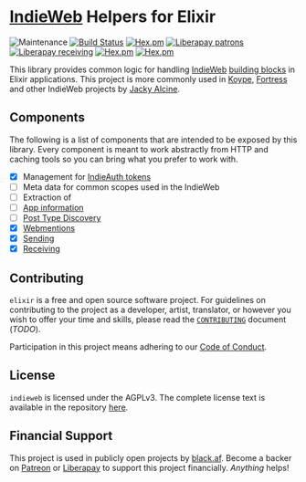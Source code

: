 # [IndieWeb][] Helpers for Elixir

![Maintenance](https://img.shields.io/maintenance/yes/2019.svg)
[![Build Status](https://ci.jacky.wtf/api/badges/indieweb/elixir/status.svg?ref=refs/heads/develop)](https://ci.jacky.wtf/indieweb/elixir)
[![Hex.pm](https://img.shields.io/hexpm/l/indieweb.svg)](https://hex.pm/packages/indieweb)
[![Liberapay patrons](https://img.shields.io/liberapay/patrons/koype.svg)](https://liberapay.com/jackyalcine/)
[![Liberapay receiving](https://img.shields.io/liberapay/receives/koype.svg)](https://liberapay.com/jackyalcine/)
[![Hex.pm](https://img.shields.io/hexpm/v/indieweb.svg)](https://hex.pm/packages/indieweb)
[![Hex.pm](https://img.shields.io/hexpm/dt/indieweb.svg)](https://hex.pm/packages/indieweb)

This library provides common logic for handling [IndieWeb][] [building blocks][] 
in Elixir applications. This project is more commonly used in [Koype][],
[Fortress][] and other IndieWeb projects by [Jacky Alcine][jacky].

## Components

The following is a list of components that are intended to be exposed by this
library. Every component is meant to work abstractly from HTTP and caching tools
so you can bring what you prefer to work with.

* [x] Management for [IndieAuth tokens][1]
* [ ] Meta data for common scopes used in the IndieWeb
* [ ] Extraction of
 * [ ] [App information][h-x-app]
 * [ ] [Post Type Discovery][ptd]
* [x] [Webmentions][wm]
 * [x] [Sending][wm-send]
 * [x] [Receiving][wm-rec]

## Contributing

`elixir` is a free and open source software project. For guidelines on contributing to the project
as a developer, artist, translator, or however you wish to offer your time and skills, please
read the [`CONTRIBUTING`][contrib] document (_TODO_).

Participation in this project means adhering to our [Code of Conduct][coc].

## License

`indieweb` is licensed under the AGPLv3. The complete license text is available in the repository [here][license].

## Financial Support

This project is used in publicly open projects by [black.af](https://black.af). Become a backer 
on [Patreon][patreon] or [Liberapay][liberapay] to support this project financially. _Anything_ helps!

[indieweb]: https://indieweb.org
[koype]: https://koype.net
[fortress]: https://fortress.black.af
[jacky]: https://jacky.wtf
[h-x-app]: https://indieweb.org/h-x-app
[ptd]: https://indieweb.org/post-type-discovery
[wm]: http://webmention.net/
[wm-send]: https://www.w3.org/TR/webmention/#sending-webmentions
[wm-rec]: https://www.w3.org/TR/webmention/#receiving-webmentions
[1]: https://indieauth.spec.indieweb.org/#token-endpoint-0
[contrib]: ./CONTRIBUTING.markdown
[coc]: ./CODE_OF_CONDUCT.markdown
[building blocks]: http://indieweb.org/building-blocks
[license]: ./LICENSE
[patreon]: http://patreon.com/jackyalcine
[liberapay]: http://liberapay.com/jackyalcine/
